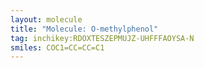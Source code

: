 ```yaml
---
layout: molecule
title: "Molecule: O-methylphenol"
tag: inchikey:RDOXTESZEPMUJZ-UHFFFAOYSA-N
smiles: COC1=CC=CC=C1
---
```

